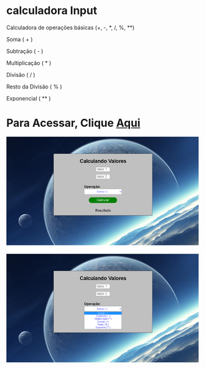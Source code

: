 <h1>calculadora Input</h1>
<p>Calculadora de operações básicas (+, -, *, /, %, **)</p>
<p>Soma ( + )</p>
<p>Subtração ( - )</p>
<p>Multiplicação ( * )</p>
<p>Divisão ( / )</p>
<p>Resto da Divisão ( % )</p>
<p>Exponencial ( ** )</p>
<h1>Para Acessar, Clique <a href="https://edgarsousa21.github.io/09_calculadora_input/">Aqui</a></h1>
<img src="./src/calculator-layout.png">